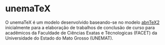 # unemaTeX
O unemaTeX é um modelo desenvolvido baseando-se no modelo [abnTeX2](http://www.abntex.net.br/) inicialmente para a elaboração de trabalhos de conclusão de curso para acadêmicos da Faculdade de Ciências Exatas e Técnologicas (FACET) da Universidade do Estado do Mato Grosso (UNEMAT).
